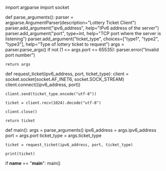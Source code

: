 import argparse
import socket


def parse_arguments():
    parser = argparse.ArgumentParser(description="Lottery Ticket Client")
    parser.add_argument("ipv6_address", help="IPv6 address of the server")
    parser.add_argument("port", type=int, help="TCP port where the server is listening")
    parser.add_argument("ticket_type", choices=["type1", "type2", "type3"], help="Type of lottery ticket to request")
    args = parser.parse_args()
    if not (1 <= args.port <= 65535):
        parser.error("Invalid port number")

    return args


def request_ticket(ipv6_address, port, ticket_type):
    client = socket.socket(socket.AF_INET6, socket.SOCK_STREAM)
    client.connect((ipv6_address, port))

    client.send(ticket_type.encode("utf-8"))

    ticket = client.recv(1024).decode("utf-8")

    client.close()

    return ticket


def main():
    args = parse_arguments()
    ipv6_address = args.ipv6_address
    port = args.port
    ticket_type = args.ticket_type

    ticket = request_ticket(ipv6_address, port, ticket_type)

    print(ticket)


if __name__ == "__main__":
    main()
